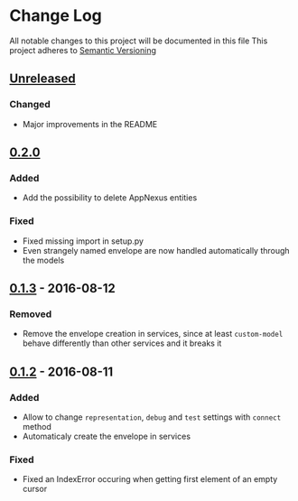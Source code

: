 # Change Log
All notable changes to this project will be documented in this file
This project adheres to [Semantic Versioning](http://semver.org/)

## [Unreleased]
### Changed
 - Major improvements in the README

## [0.2.0]
### Added
 - Add the possibility to delete AppNexus entities
 
### Fixed
 - Fixed missing import in setup.py
 - Even strangely named envelope are now handled automatically through the
   models

## [0.1.3] - 2016-08-12
### Removed
 - Remove the envelope creation in services, since at least `custom-model`
   behave differently than other services and it breaks it

## [0.1.2] - 2016-08-11
### Added
 - Allow to change `representation`, `debug` and `test` settings with `connect`
   method
 - Automaticaly create the envelope in services

### Fixed
 - Fixed an IndexError occuring when getting first element of an empty cursor


[Unreleased]: https://github.com/numberly/appnexus-client/compare/0.2.0...HEAD
[0.2.0]: https://github.com/numberly/appnexus-client/compare/0.1.3...0.2.0
[0.1.3]: https://github.com/numberly/appnexus-client/compare/0.1.2...0.1.3
[0.1.2]: https://github.com/numberly/appnexus-client/compare/04af0c9a447c235bb8ba2512f710ac905c5d0c48...0.1.2
